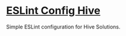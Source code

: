# [ESLint Config Hive](http://eslint-config-hive.hive.pt)

Simple ESLint configuration for Hive Solutions.
